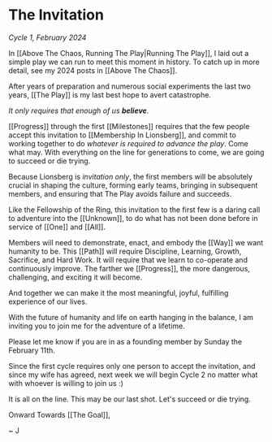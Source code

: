 # The Invitation
*Cycle 1, February 2024*

In [[Above The Chaos, Running The Play|Running The Play]], I laid out a simple play we can run to meet this moment in history. To catch up in more detail, see my 2024 posts in [[Above The Chaos]]. 

After years of preparation and numerous social experiments the last two years, [[The Play]] is my last best hope to avert catastrophe. 

_It only requires that enough of us **believe**._ 

[[Progress]] through the first [[Milestones]] requires that the few people accept this invitation to [[Membership In Lionsberg]], and commit to working together to do *whatever is required to advance the play*. Come what may. With everything on the line for generations to come, we are going to succeed or die trying.  

Because Lionsberg is *invitation only*, the first members will be absolutely crucial in shaping the culture, forming early teams, bringing in subsequent members, and ensuring that The Play avoids failure and succeeds. 

Like the Fellowship of the Ring, this invitation to the first few is a daring call to adventure into the [[Unknown]],  to do what has not been done before in service of [[One]] and [[All]]. 

Members will need to demonstrate, enact, and embody the [[Way]] we want humanity to be. This [[Path]] will require Discipline, Learning, Growth, Sacrifice, and Hard Work. It will require that we learn to co-operate and continuously improve. The farther we [[Progress]], the more dangerous, challenging, and exciting it will become.

And together we can make it the most meaningful, joyful, fulfilling experience of our lives. 

With the future of humanity and life on earth hanging in the balance, I am inviting you to join me for the adventure of a lifetime. 

Please let me know if you are in as a founding member by Sunday the February 11th. 

Since the first cycle requires only one person to accept the invitation, and since my wife has agreed, next week we will begin Cycle 2 no matter what with whoever is willing to join us :) 

It is all on the line. This may be our last shot. Let's succeed or die trying. 

Onward Towards [[The Goal]], 

~ J 